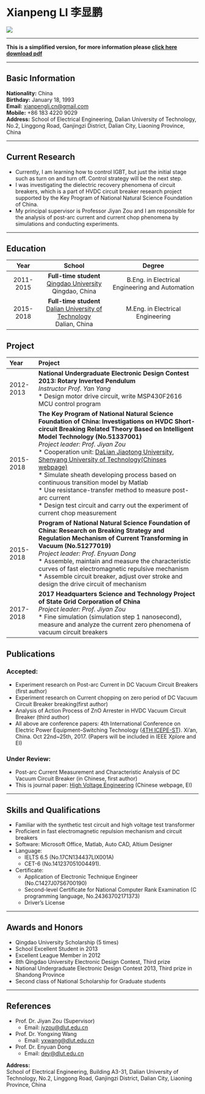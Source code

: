 # Xianpeng LI 李显鹏

![](https://farm5.staticflickr.com/4376/36918635960_1596c107bc_o.jpg)

---
**This is a simplified version, for more information please [click here download pdf](https://github.com/xianpengli/seppli.github.com/blob/master/doc/CV-XianpengLI.pdf)**

---


## Basic Information
 **Nationality:** China<br>
 **Birthday:** January 18, 1993<br>
 **Email:** [xianpengli.cn@gmail.com](mailto:xianpengli.cn@gmail.com)<br>
 **Mobile:** +86 183 4220 9029<br>
 **Address:** School of Electrical Engineering, Dalian University of Technology, No.2, Linggong Road, Ganjingzi District, Dalian City, Liaoning Province, China
 
 ---
 
## Current Research
 * Currently, I am learning how to control IGBT, but just the initial stage such as turn on and turn off. Control strategy will be the next step.
 * I was investigating the dielectric recovery phenomena of circuit breakers, which is a part of HVDC circuit breaker research project supported by the Key Program of National Natural Science Foundation of China.
 * My principal supervisor is Professor Jiyan Zou and I am responsible for the analysis of post-arc current and current chop phenomena by simulations and conducting experiments.

---

## Education 

| Year  | School |  Degree |
| :--------: | :---------:  | :----: |
| 2011-2015 | **Full-time student**<br>[Qingdao University](http://english.qdu.edu.cn/)<br>Qingdao, China | B.Eng. in Electrical Engineering and Automation |
| 2015-2018 | **Full-time student**<br>[Dalian University of Technology](http://en.dlut.edu.cn/)<br>Dalian, China | M.Eng. in Electrical Engineering |

## Project

| Year   | Project  |
| :--------| :---------|
| 2012-2013 | **National Undergraduate Electronic Design Contest 2013: Rotary Inverted Pendulum**<br> *Instructor Prof. Yan Yang*<br> * Design motor drive circuit, write MSP430F2616 MCU control program |
| 2015-2018 | **The Key Program of National Natural Science Foundation of China: Investigations on HVDC Short-circuit Breaking Related Theory Based on Intelligent Model Technology (No.51337001)**<br> *Project leader: Prof. Jiyan Zou* <br> * Cooperation unit: [DaLian Jiaotong University](http://www.djtu.edu.cn/en/), [Shenyang University of Technology(Chinses webpage)](http://www.sut.edu.cn/)<br> * Simulate sheath developing process based on continuous transition model by Matlab<br> * Use resistance-transfer method to measure post-arc current<br> * Design test circuit and carry out the experiment of current chop measurement |
| 2015-2018 | **Program of National Natural Science Foundation of China: Research on Breaking Strategy and Regulation Mechanism of Current Transforming in Vacuum (No.51277019)**<br> *Project leader: Prof. Enyuan Dong* <br> * Assemble, maintain and measure the characteristic curves of fast electromagnetic repulsive mechanism<br> * Assemble circuit breaker, adjust over stroke and design the drive circuit of mechanism |
| 2017-2018 | **2017 Headquarters Science and Technology Project of State Grid Corporation of China**<br> *Project leader: Prof. Jiyan Zou* <br> * Fine simulation (simulation step 1 nanosecond), measure and analyze the current zero phenomena of vacuum circuit breakers |

## Publications
### Accepted:
 * Experiment research on Post-arc Current in DC Vacuum Circuit Breakers (first author)
 * Experiment research on Current chopping on zero period of DC Vacuum Circuit Breaker breaking(first author)
 * Analysis of Action Process of ZnO Arrester in HVDC Vacuum Circuit Breaker (third author)
 * All above are conference papers: 4th International Conference on Electric Power Equipment–Switching Technology ([4TH ICEPE-ST](http://www.icepe2017.org/)). Xi’an, China. Oct 22nd~25th, 2017. (Papers will be included in IEEE Xplore and EI)

### Under Review:
 * Post-arc Current Measurement and Characteristic Analysis of DC Vacuum Circuit Breaker (in Chinese, first author)
 * This is journal paper: [High Voltage Engineering](http://hve.epri.sgcc.com.cn/) (Chinese webpage, EI)

---

## Skills and Qualifications
 * Familiar with the synthetic test circuit and high voltage test transformer
 * Proficient in fast electromagnetic repulsion mechanism and circuit breakers
 * Software: Microsoft Office, Matlab, Auto CAD, Altium Designer
 * Language:
     * IELTS 6.5 (No.17CN134437LIX001A)
     * CET-6 (No.141237051004491).
 * Certificate:
     * Application of Electronic Technique Engineer (No.C1427J07S6700190)
     * Second-level Certificate for National Computer Rank Examination (C programming language, No.24363702171373)
     * Driver’s License

---

## Awards and Honors
 * Qingdao University Scholarship (5 times)
 * School Excellent Student in 2013
 * Excellent League Member in 2012
 * 8th Qingdao University Electronic Design Contest, Third prize
 * National Undergraduate Electronic Design Contest 2013, Third prize in Shandong Province
 * Second class of National Scholarship for Graduate students

---

## References
 * Prof. Dr. Jiyan Zou (Supervisor)
     * Email: [jyzou@dlut.edu.cn](mailto:jyzou@dlut.edu.cn)
 * Prof. Dr. Yongxing Wang
     * Email: [yxwang@dlut.edu.cn](mailto:yxwang@dlut.edu.cn)
 * Prof. Dr. Enyuan Dong
     * Email: [dey@dlut.edu.cn](mailto:dey@dlut.edu.cn)

**Address:**<br>
School of Electrical Engineering, Building A3-31, Dalian University of Technology, No.2, Linggong Road, Ganjingzi District, Dalian City, Liaoning Province, China
